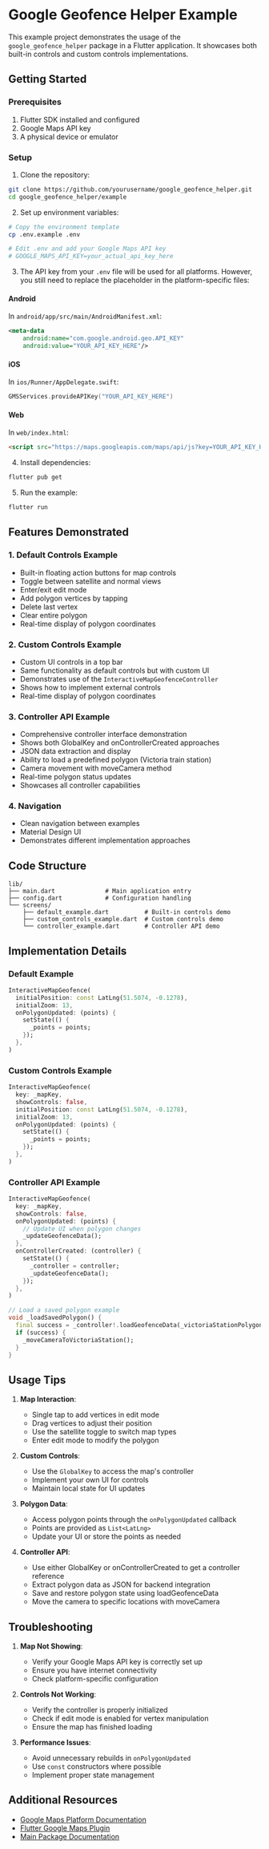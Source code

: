 # Google Geofence Helper Example

This example project demonstrates the usage of the `google_geofence_helper` package in a Flutter application. It showcases both built-in controls and custom controls implementations.

## Getting Started

### Prerequisites

1. Flutter SDK installed and configured
2. Google Maps API key
3. A physical device or emulator

### Setup

1. Clone the repository:
```bash
git clone https://github.com/yourusername/google_geofence_helper.git
cd google_geofence_helper/example
```

2. Set up environment variables:
```bash
# Copy the environment template
cp .env.example .env

# Edit .env and add your Google Maps API key
# GOOGLE_MAPS_API_KEY=your_actual_api_key_here
```

3. The API key from your `.env` file will be used for all platforms. However, you still need to replace the placeholder in the platform-specific files:

#### Android
In `android/app/src/main/AndroidManifest.xml`:
```xml
<meta-data
    android:name="com.google.android.geo.API_KEY"
    android:value="YOUR_API_KEY_HERE"/>
```

#### iOS
In `ios/Runner/AppDelegate.swift`:
```swift
GMSServices.provideAPIKey("YOUR_API_KEY_HERE")
```

#### Web
In `web/index.html`:
```html
<script src="https://maps.googleapis.com/maps/api/js?key=YOUR_API_KEY_HERE"></script>
```

4. Install dependencies:
```bash
flutter pub get
```

5. Run the example:
```bash
flutter run
```

## Features Demonstrated

### 1. Default Controls Example
- Built-in floating action buttons for map controls
- Toggle between satellite and normal views
- Enter/exit edit mode
- Add polygon vertices by tapping
- Delete last vertex
- Clear entire polygon
- Real-time display of polygon coordinates

### 2. Custom Controls Example
- Custom UI controls in a top bar
- Same functionality as default controls but with custom UI
- Demonstrates use of the `InteractiveMapGeofenceController`
- Shows how to implement external controls
- Real-time display of polygon coordinates

### 3. Controller API Example
- Comprehensive controller interface demonstration
- Shows both GlobalKey and onControllerCreated approaches
- JSON data extraction and display
- Ability to load a predefined polygon (Victoria train station)
- Camera movement with moveCamera method
- Real-time polygon status updates
- Showcases all controller capabilities

### 4. Navigation
- Clean navigation between examples
- Material Design UI
- Demonstrates different implementation approaches

## Code Structure

```
lib/
├── main.dart              # Main application entry
├── config.dart            # Configuration handling
└── screens/
    ├── default_example.dart          # Built-in controls demo
    ├── custom_controls_example.dart  # Custom controls demo
    └── controller_example.dart       # Controller API demo
```

## Implementation Details

### Default Example
```dart
InteractiveMapGeofence(
  initialPosition: const LatLng(51.5074, -0.1278),
  initialZoom: 13,
  onPolygonUpdated: (points) {
    setState(() {
      _points = points;
    });
  },
)
```

### Custom Controls Example
```dart
InteractiveMapGeofence(
  key: _mapKey,
  showControls: false,
  initialPosition: const LatLng(51.5074, -0.1278),
  initialZoom: 13,
  onPolygonUpdated: (points) {
    setState(() {
      _points = points;
    });
  },
)
```

### Controller API Example
```dart
InteractiveMapGeofence(
  key: _mapKey,
  showControls: false,
  onPolygonUpdated: (points) {
    // Update UI when polygon changes
    _updateGeofenceData();
  },
  onControllerCreated: (controller) {
    setState(() {
      _controller = controller;
      _updateGeofenceData();
    });
  },
)

// Load a saved polygon example
void _loadSavedPolygon() {
  final success = _controller!.loadGeofenceData(_victoriaStationPolygon);
  if (success) {
    _moveCameraToVictoriaStation();
  }
}
```

## Usage Tips

1. **Map Interaction**:
   - Single tap to add vertices in edit mode
   - Drag vertices to adjust their position
   - Use the satellite toggle to switch map types
   - Enter edit mode to modify the polygon

2. **Custom Controls**:
   - Use the `GlobalKey` to access the map's controller
   - Implement your own UI for controls
   - Maintain local state for UI updates

3. **Polygon Data**:
   - Access polygon points through the `onPolygonUpdated` callback
   - Points are provided as `List<LatLng>`
   - Update your UI or store the points as needed

4. **Controller API**:
   - Use either GlobalKey or onControllerCreated to get a controller reference
   - Extract polygon data as JSON for backend integration
   - Save and restore polygon state using loadGeofenceData
   - Move the camera to specific locations with moveCamera

## Troubleshooting

1. **Map Not Showing**:
   - Verify your Google Maps API key is correctly set up
   - Ensure you have internet connectivity
   - Check platform-specific configuration

2. **Controls Not Working**:
   - Verify the controller is properly initialized
   - Check if edit mode is enabled for vertex manipulation
   - Ensure the map has finished loading

3. **Performance Issues**:
   - Avoid unnecessary rebuilds in `onPolygonUpdated`
   - Use `const` constructors where possible
   - Implement proper state management

## Additional Resources

- [Google Maps Platform Documentation](https://developers.google.com/maps/documentation)
- [Flutter Google Maps Plugin](https://pub.dev/packages/google_maps_flutter)
- [Main Package Documentation](../README.md)
